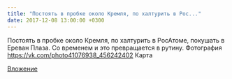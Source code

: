 ```yaml
---
title: "Постоять в пробке около Кремля, по халтурить в Рос..."
date: 2017-12-08 13:00:00 +0300
---
```


Постоять в пробке около Кремля, по халтурить в РосАтоме, покушать в Ереван Плаза. Со временем и это превращается в рутину.
Фотография
https://vk.com/photo41076938_456242402
Карта

[Вложение](https://vk.com/photo41076938_456242402)
